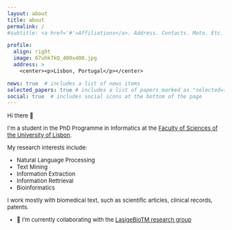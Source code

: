 ```yaml
---
layout: about
title: about
permalink: /
#subtitle: <a href='#'>Affiliations</a>. Address. Contacts. Moto. Etc.

profile:
  align: right
  image: 67uhk7kQ_400x400.jpg
  address: > 
    <center><p>Lisbon, Portugal</p></center>

news: true  # includes a list of news items
selected_papers: true # includes a list of papers marked as "selected={true}"
social: true  # includes social icons at the bottom of the page
---
```

<font size="2">
Hi there 👋

I'm a student in the PhD Programme in Informatics at the [Faculty of Sciences of the University of Lisbon](https://ciencias.ulisboa.pt/en).

My research interests include:

- Natural Language Processing
- Text Mining
- Information Extraction
- Information Rettrieval
- Bioinformatics

I work mostly with biomedical text, such as scientific articles, clinical records, patents.

- 🔭 I’m currently collaborating with the [LasigeBioTM research group](https://github.com/lasigeBioTM)
 </font>
